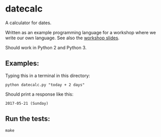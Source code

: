 # datecalc

A calculator for dates.

Written as an example programming language for a workshop where we write our
own language.  See also the [workshop slides](http://artificialworlds.net/presentations/write-your-own-language/write-your-own-language.html).

Should work in Python 2 and Python 3.

## Examples:

Typing this in a terminal in this directory:

    python datecalc.py "today + 2 days"

Should print a response like this:

    2017-05-21 (Sunday)

## Run the tests:

    make
